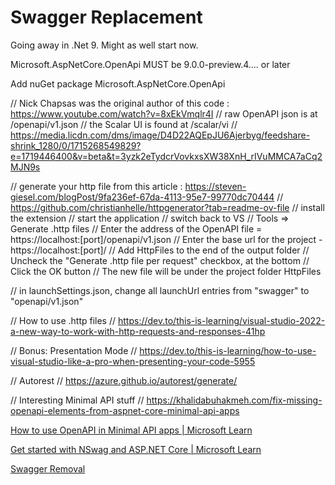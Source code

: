 # Swagger Replacement
Going away in .Net 9.  Might as well start now.

Microsoft.AspNetCore.OpenApi
MUST be 9.0.0-preview.4.... or later

Add nuGet package Microsoft.AspNetCore.OpenApi

// Nick Chapsas was the original author of this code : https://www.youtube.com/watch?v=8xEkVmqlr4I
// raw OpenAPI json is at /openapi/v1.json
// the Scalar UI is found at /scalar/vi
// https://media.licdn.com/dms/image/D4D22AQEpJU6Ajerbyg/feedshare-shrink_1280/0/1715268549829?e=1719446400&v=beta&t=3yzk2eTydcrVovkxsXW38XnH_rIVuMMCA7aCq2MJN9s

// generate your http file from this article : https://steven-giesel.com/blogPost/9fa236ef-67da-4113-95e7-99770dc70444
// https://github.com/christianhelle/httpgenerator?tab=readme-ov-file
// install the extension
// start the application
// switch back to VS
// Tools => Generate .http files
// Enter the address of the OpenAPI file = https://localhost:[port]/openapi/v1.json
// Enter the base url for the project - https://localhost:[port]/
// Add HttpFiles to the end of the output folder
// Uncheck the "Generate .http file per request" checkbox, at the bottom
// Click the OK button
// The new file will be under the project folder HttpFiles

// in launchSettings.json, change all launchUrl entries from "swagger" to "openapi/v1.json"

// How to use .http files
// https://dev.to/this-is-learning/visual-studio-2022-a-new-way-to-work-with-http-requests-and-responses-41hp

// Bonus: Presentation Mode
// https://dev.to/this-is-learning/how-to-use-visual-studio-like-a-pro-when-presenting-your-code-5955

// Autorest
// https://azure.github.io/autorest/generate/

// Interesting Minimal API stuff
// https://khalidabuhakmeh.com/fix-missing-openapi-elements-from-aspnet-core-minimal-api-apps

[How to use OpenAPI in Minimal API apps | Microsoft Learn](https://learn.microsoft.com/en-us/aspnet/core/fundamentals/minimal-apis/openapi?view=aspnetcore-8.0 "How to use OpenAPI in Minimal API apps | Microsoft Learn")

[Get started with NSwag and ASP.NET Core | Microsoft Learn](https://learn.microsoft.com/en-us/aspnet/core/tutorials/getting-started-with-nswag?view=aspnetcore-8.0&tabs=visual-studio "Get started with NSwag and ASP.NET Core | Microsoft Learn")

[Swagger Removal](https://github.com/dotnet/aspnetcore/issues/54599)
